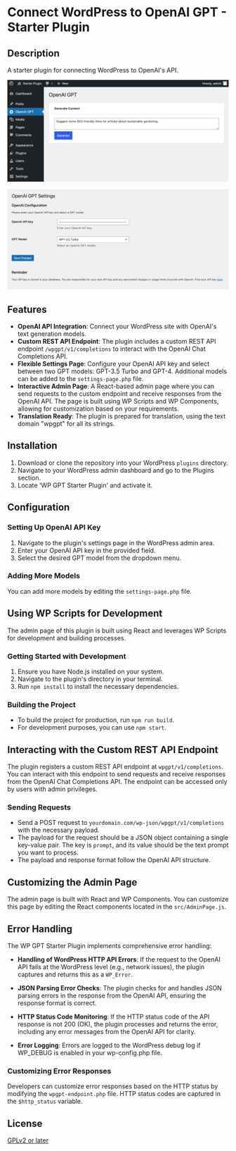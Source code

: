 # Connect WordPress to OpenAI GPT - Starter Plugin

## Description

A starter plugin for connecting WordPress to OpenAI's API.

![Admin Page](images/admin-page.png)

![Settings Page](images/settings-page-v2.png)

## Features

- **OpenAI API Integration**: Connect your WordPress site with OpenAI's text generation models.
- **Custom REST API Endpoint**: The plugin includes a custom REST API endpoint `/wpgpt/v1/completions` to interact with the OpenAI Chat Completions API.
- **Flexible Settings Page**: Configure your OpenAI API key and select between two GPT models: GPT-3.5 Turbo and GPT-4. Additional models can be added to the `settings-page.php` file.
- **Interactive Admin Page**: A React-based admin page where you can send requests to the custom endpoint and receive responses from the OpenAI API. The page is built using WP Scripts and WP Components, allowing for customization based on your requirements.
- **Translation Ready**: The plugin is prepared for translation, using the text domain "wpgpt" for all its strings.

## Installation

1. Download or clone the repository into your WordPress `plugins` directory.
2. Navigate to your WordPress admin dashboard and go to the Plugins section.
3. Locate 'WP GPT Starter Plugin' and activate it.

## Configuration

### Setting Up OpenAI API Key

1. Navigate to the plugin's settings page in the WordPress admin area.
2. Enter your OpenAI API key in the provided field.
3. Select the desired GPT model from the dropdown menu.

### Adding More Models

You can add more models by editing the `settings-page.php` file.

## Using WP Scripts for Development

The admin page of this plugin is built using React and leverages WP Scripts for development and building processes.

### Getting Started with Development

1. Ensure you have Node.js installed on your system.
2. Navigate to the plugin's directory in your terminal.
3. Run `npm install` to install the necessary dependencies.

### Building the Project

- To build the project for production, run `npm run build`.
- For development purposes, you can use `npm start`.

## Interacting with the Custom REST API Endpoint

The plugin registers a custom REST API endpoint at `wpgpt/v1/completions`. You can interact with this endpoint to send requests and receive responses from the OpenAI Chat Completions API. The endpoint can be accessed only by users with admin privileges.

### Sending Requests

- Send a POST request to `yourdomain.com/wp-json/wpgpt/v1/completions` with the necessary payload.
- The payload for the request should be a JSON object containing a single key-value pair. The key is `prompt`, and its value should be the text prompt you want to process.
- The payload and response format follow the OpenAI API structure.

## Customizing the Admin Page

The admin page is built with React and WP Components. You can customize this page by editing the React components located in the `src/AdminPage.js`.

## Error Handling

The WP GPT Starter Plugin implements comprehensive error handling:

- **Handling of WordPress HTTP API Errors**: If the request to the OpenAI API fails at the WordPress level (e.g., network issues), the plugin captures and returns this as a `WP_Error`.

- **JSON Parsing Error Checks**: The plugin checks for and handles JSON parsing errors in the response from the OpenAI API, ensuring the response format is correct.

- **HTTP Status Code Monitoring**: If the HTTP status code of the API response is not 200 (OK), the plugin processes and returns the error, including any error messages from the OpenAI API for clarity.

- **Error Logging**: Errors are logged to the WordPress debug log if WP_DEBUG is enabled in your wp-config.php file.

### Customizing Error Responses

Developers can customize error responses based on the HTTP status by modifying the `wpgpt-endpoint.php` file. HTTP status codes are captured in the `$http_status` variable. 

## License

[GPLv2 or later](https://www.gnu.org/licenses/gpl-2.0.html)

